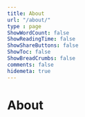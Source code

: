 ```yaml
--- 
title: About
url: "/about/" 
type : page
ShowWordCount: false
ShowReadingTime: false
ShowShareButtons: false
ShowToc: false
ShowBreadCrumbs: false
comments: false
hidemeta: true
---
```


# About